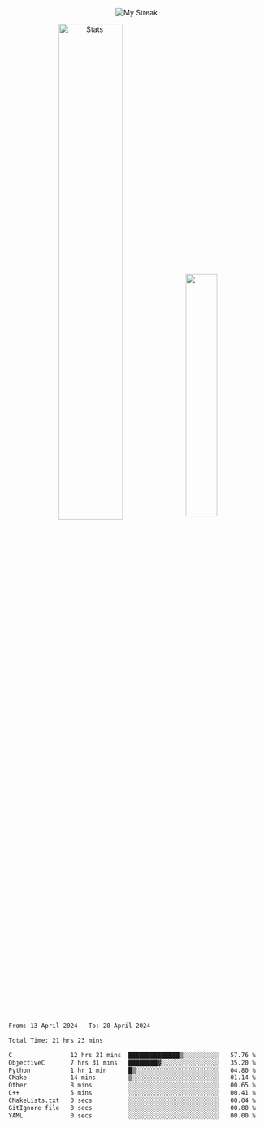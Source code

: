 <p align="center">
<picture>
  <source media="(prefers-color-scheme: dark)" srcset="http://github-readme-streak-stats.herokuapp.com?user=semolik&theme=dark&hide_border=true&background=DD272700">
  <img alt="My Streak" src="http://github-readme-streak-stats.herokuapp.com?user=semolik&hide_border=true">
</picture>
</p>
<div align="center">
  <picture>
    <source media="(prefers-color-scheme: dark)" srcset="https://github-readme-stats.vercel.app/api?username=semolik&show_icons=true&bg_color=DD272700&hide_border=true&theme=dark">
        <img alt="Stats" src="https://github-readme-stats.vercel.app/api?username=semolik&show_icons=true&bg_color=DD272700&hide_border=true" width="50%" >
  </picture>
  <sup>
  <picture>
  <source media="(prefers-color-scheme: dark)" srcset="https://github-readme-stats.vercel.app/api/top-langs/?username=semolik&layout=compact&hide_border=true&bg_color=DD272700&theme=dark">
  <img src="https://github-readme-stats.vercel.app/api/top-langs/?username=semolik&layout=compact&hide_border=true" width="35%" />
  </picture>
  </sup>
</div>
<!--START_SECTION:waka-->

```txt
From: 13 April 2024 - To: 20 April 2024

Total Time: 21 hrs 23 mins

C                12 hrs 21 mins  ██████████████▒░░░░░░░░░░   57.76 %
ObjectiveC       7 hrs 31 mins   ████████▓░░░░░░░░░░░░░░░░   35.20 %
Python           1 hr 1 min      █▒░░░░░░░░░░░░░░░░░░░░░░░   04.80 %
CMake            14 mins         ▒░░░░░░░░░░░░░░░░░░░░░░░░   01.14 %
Other            8 mins          ░░░░░░░░░░░░░░░░░░░░░░░░░   00.65 %
C++              5 mins          ░░░░░░░░░░░░░░░░░░░░░░░░░   00.41 %
CMakeLists.txt   0 secs          ░░░░░░░░░░░░░░░░░░░░░░░░░   00.04 %
GitIgnore file   0 secs          ░░░░░░░░░░░░░░░░░░░░░░░░░   00.00 %
YAML             0 secs          ░░░░░░░░░░░░░░░░░░░░░░░░░   00.00 %
```

<!--END_SECTION:waka-->

